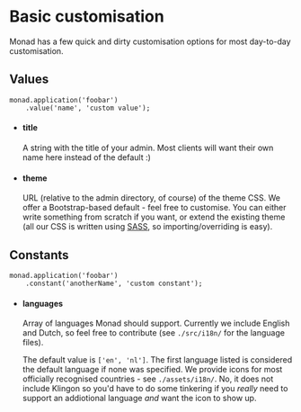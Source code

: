# Basic customisation
Monad has a few quick and dirty customisation options for most day-to-day
customisation.

## Values

```javacript
monad.application('foobar')
    .value('name', 'custom value');
```

- #### title ####

    A string with the title of your admin. Most clients will want their own name
    here instead of the default :)

- #### theme ####

    URL (relative to the admin directory, of course) of the theme CSS. We offer a
    Bootstrap-based default - feel free to customise. You can either write something
    from scratch if you want, or extend the existing theme (all our CSS is written
    using [SASS](http://sass-lang.com/), so importing/overriding is easy).

## Constants

```javacript
monad.application('foobar')
    .constant('anotherName', 'custom constant');
```

- #### languages ####

    Array of languages Monad should support. Currently we include English and
    Dutch, so feel free to contribute (see `./src/i18n/` for the language files).

    The default value is `['en', 'nl']`. The first language listed is considered
    the default language if none was specified. We provide icons for most officially
    recognised countries - see `./assets/i18n/`. No, it does not include Klingon so
    you'd have to do some tinkering if you _really_ need to support an addiotional
    language _and_ want the icon to show up.

